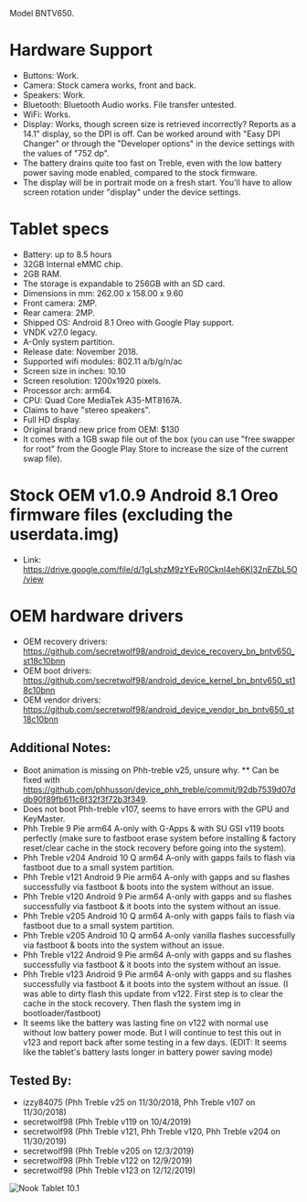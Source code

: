 
Model BNTV650.

# Hardware Support
* Buttons: Work.
* Camera: Stock camera works, front and back.
* Speakers: Work.
* Bluetooth: Bluetooth Audio works. File transfer untested.
* WiFi: Works.
* Display: Works, though screen size is retrieved incorrectly? Reports as a 14.1" display, so the DPI is off. Can be worked around with "Easy DPI Changer" or through the "Developer options" in the device settings with the values of "752 dp".
* The battery drains quite too fast on Treble, even with the low battery power saving mode enabled, compared to the stock firmware.
* The display will be in portrait mode on a fresh start. You'll have to allow screen rotation under "display" under the device settings.

# Tablet specs
* Battery: up to 8.5 hours
* 32GB Internal eMMC chip.
* 2GB RAM.
* The storage is expandable to 256GB with an SD card.
* Dimensions in mm: 262.00 x 158.00 x 9.60
* Front camera: 2MP.
* Rear camera: 2MP.
* Shipped OS: Android 8.1 Oreo with Google Play support.
* VNDK v27.0 legacy.
* A-Only system partition.
* Release date: November 2018.
* Supported wifi modules: 802.11 a/b/g/n/ac
* Screen size in inches: 10.10
* Screen resolution: 1200x1920 pixels.
* Processor arch: arm64.
* CPU: Quad Core MediaTek A35-MT8167A.
* Claims to have "stereo speakers".
* Full HD display.
* Original brand new price from OEM: $130
* It comes with a 1GB swap file out of the box (you can use "free swapper for root" from the Google Play Store to increase the size of the current swap file).

# Stock OEM v1.0.9 Android 8.1 Oreo firmware files (excluding the userdata.img)
* Link: https://drive.google.com/file/d/1gLshzM9zYEvR0Cknl4eh6KI32nEZbL5O/view

# OEM hardware drivers
* OEM recovery drivers: https://github.com/secretwolf98/android_device_recovery_bn_bntv650_st18c10bnn
* OEM boot drivers: https://github.com/secretwolf98/android_device_kernel_bn_bntv650_st18c10bnn
* OEM vendor drivers: https://github.com/secretwolf98/android_device_vendor_bn_bntv650_st18c10bnn

## Additional Notes:
* Boot animation is missing on Phh-treble v25, unsure why.
** Can be fixed with https://github.com/phhusson/device_phh_treble/commit/92db7539d07ddb90f89fb611c6f32f3f72b3f349.
* Does not boot Phh-treble v107, seems to have errors with the GPU and KeyMaster.
* Phh Treble 9 Pie arm64 A-only with G-Apps & with SU GSI v119 boots perfectly (make sure to fastboot erase system before installing & factory reset/clear cache in the stock recovery before going into the system).
* Phh Treble v204 Android 10 Q arm64 A-only with gapps fails to flash via fastboot due to a small system partition.
* Phh Treble v121 Android 9 Pie arm64 A-only with gapps and su flashes successfully via fastboot & boots into the system without an issue.
* Phh Treble v120 Android 9 Pie arm64 A-only with gapps and su flashes successfully via fastboot & it boots into the system without an issue.
* Phh Treble v205 Android 10 Q arm64 A-only with gapps fails to flash via fastboot due to a small system partition.
* Phh Treble v205 Android 10 Q arm64 A-only vanilla flashes successfully via fastboot & boots into the system without an issue.
* Phh Treble v122 Android 9 Pie arm64 A-only with gapps and su flashes successfully via fastboot & it boots into the system without an issue.
* Phh Treble v123 Android 9 Pie arm64 A-only with gapps and su flashes successfully via fastboot & it boots into the system without an issue. (I was able to dirty flash this update from v122. First step is to clear the cache in the stock recovery. Then flash the system img in bootloader/fastboot)
* It seems like the battery was lasting fine on v122 with normal use without low battery power mode. But I will continue to test this out in v123 and report back after some testing in a few days. (EDIT: It seems like the tablet's battery lasts longer in battery power saving mode)

## Tested By:
* izzy84075 (Phh Treble v25 on 11/30/2018, Phh Treble v107 on 11/30/2018)
* secretwolf98 (Phh Treble v119 on 10/4/2019)
* secretwolf98 (Phh Treble v121, Phh Treble v120, Phh Treble v204 on 11/30/2019)
* secretwolf98 (Phh Treble v205 on 12/3/2019)
* secretwolf98 (Phh Treble v122 on 12/9/2019)
* secretwolf98 (Phh Treble v123 on 12/12/2019)

![Nook Tablet 10.1](https://prodimage.images-bn.com/pimages/9780594827917_p0_v1_s600x595.jpg)